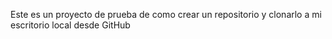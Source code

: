 Este es un proyecto de prueba de como crear un repositorio y clonarlo a mi escritorio local desde GitHub